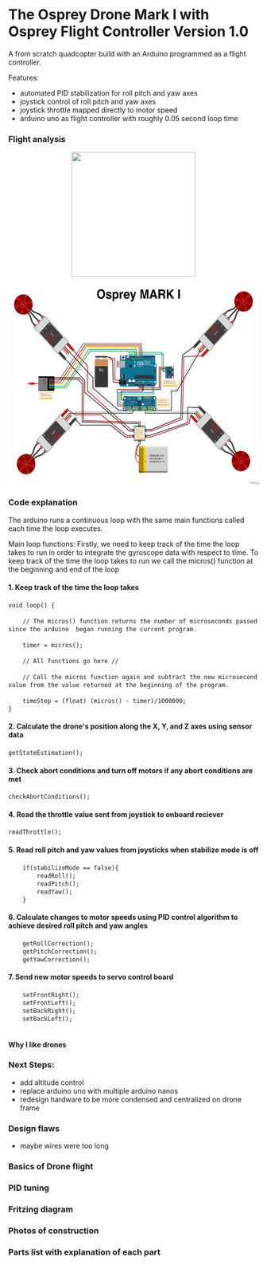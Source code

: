 # The Osprey Drone Mark I with Osprey Flight Controller Version 1.0
A from scratch quadcopter build with an Arduino programmed as a flight controller. 

Features:
* automated PID stabilization for roll pitch and yaw axes 
* joystick control of roll pitch and yaw axes 
* joystick throttle mapped directly to motor speed
* arduino uno as flight controller with roughly 0.05 second loop time

### Flight analysis 

<p align="center">
<img src="/images/flightTests/test2.gif" width="250" height="250"/>
</p>

<p align="center">
<img src="/images/fritzing.jpg" style="width:600px;height:400px;"/>
</p>



### Code explanation 
The arduino runs a continuous loop with the same main functions called each time the loop executes.

Main loop functions: 
Firstly, we need to keep track of the time the loop takes to run in order to integrate the gyroscope data with respect to time. To keep track of the time the loop takes to run we call the micros() function at the beginning and end of the loop 

#### 1. Keep track of the time the loop takes
```
void loop() {

    // The micros() function returns the number of microseconds passed since the arduino  began running the current program.

    timer = micros();

    // All functions go here //
    
    // Call the micros function again and subtract the new microsecond value from the value returned at the beginning of the program.

    timeStep = (float) (micros() - timer)/1000000;
}
```

#### 2. Calculate the drone's position along the X, Y, and Z axes using sensor data
```
getStateEstimation();
```

#### 3. Check abort conditions and turn off motors if any abort conditions are met
```
checkAbortConditions();
```

#### 4. Read the throttle value sent from joystick to onboard reciever
```
readThrottle();
```

#### 5. Read roll pitch and yaw values from joysticks when stabilize mode is off
```
    if(stabilizeMode == false){
        readRoll();
        readPitch();
        readYaw();
    }
```

#### 6. Calculate changes to motor speeds using PID control algorithm to achieve desired roll pitch and yaw angles 
```
    getRollCorrection();
    getPitchCorrection();
    getYawCorrection();
```   
#### 7. Send new motor speeds to servo control board
```
    setFrontRight();
    setFrontLeft();
    setBackRight();
    setBackLeft();
    
```

#### Why I like drones 

### Next Steps:
* add altitude control 
* replace arduino uno with multiple arduino nanos
* redesign hardware to be more condensed and centralized on drone frame

### Design flaws 
* maybe wires were too long 


### Basics of Drone flight 

### PID tuning 
### Fritzing diagram
### Photos of construction
### Parts list with explanation of each part


